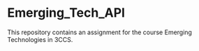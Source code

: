 # Emerging_Tech_API
This repository contains an assignment for the course Emerging Technologies in 3CCS.
